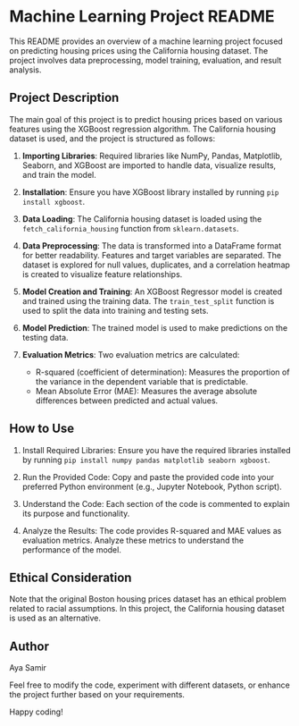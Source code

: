 # Machine Learning Project README

This README provides an overview of a machine learning project focused on predicting housing prices using the California housing dataset. The project involves data preprocessing, model training, evaluation, and result analysis.

## Project Description

The main goal of this project is to predict housing prices based on various features using the XGBoost regression algorithm. The California housing dataset is used, and the project is structured as follows:

1. **Importing Libraries**: Required libraries like NumPy, Pandas, Matplotlib, Seaborn, and XGBoost are imported to handle data, visualize results, and train the model.

2. **Installation**: Ensure you have XGBoost library installed by running `pip install xgboost`.

3. **Data Loading**: The California housing dataset is loaded using the `fetch_california_housing` function from `sklearn.datasets`.

4. **Data Preprocessing**: The data is transformed into a DataFrame format for better readability. Features and target variables are separated. The dataset is explored for null values, duplicates, and a correlation heatmap is created to visualize feature relationships.

5. **Model Creation and Training**: An XGBoost Regressor model is created and trained using the training data. The `train_test_split` function is used to split the data into training and testing sets.

6. **Model Prediction**: The trained model is used to make predictions on the testing data.

7. **Evaluation Metrics**: Two evaluation metrics are calculated:
   - R-squared (coefficient of determination): Measures the proportion of the variance in the dependent variable that is predictable.
   - Mean Absolute Error (MAE): Measures the average absolute differences between predicted and actual values.

## How to Use

1. Install Required Libraries: Ensure you have the required libraries installed by running `pip install numpy pandas matplotlib seaborn xgboost`.

2. Run the Provided Code: Copy and paste the provided code into your preferred Python environment (e.g., Jupyter Notebook, Python script).

3. Understand the Code: Each section of the code is commented to explain its purpose and functionality.

4. Analyze the Results: The code provides R-squared and MAE values as evaluation metrics. Analyze these metrics to understand the performance of the model.

## Ethical Consideration

Note that the original Boston housing prices dataset has an ethical problem related to racial assumptions. In this project, the California housing dataset is used as an alternative.

## Author

Aya Samir 

Feel free to modify the code, experiment with different datasets, or enhance the project further based on your requirements.

Happy coding!



